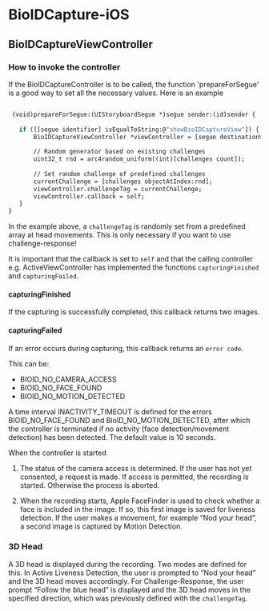 # BioIDCapture-iOS

## BioIDCaptureViewController

### How to invoke the controller
If the BioIDCaptureController is to be called, the function 'prepareForSegue' is a good way to set all the necessary values. 
Here is an example

 ```cmd

  (void)prepareForSegue:(UIStoryboardSegue *)segue sender:(id)sender {
    
    if ([[segue identifier] isEqualToString:@"showBioIDCaptureView"]) {
        BioIDCaptureViewController *viewController = [segue destinationViewController];
        
        // Random generator based on existing challenges
        uint32_t rnd = arc4random_uniform((int)[challenges count]);
        
        // Set random challenge of predefined challenges
        currentChallenge = [challenges objectAtIndex:rnd];
        viewController.challengeTag = currentChallenge;
        viewController.callback = self;
    }
}

  ```

In the example above, a `challengeTag` is randomly set from a predefined array at head movements.
This is only necessary if you want to use challenge-response!

It is important that the callback is set to `self` and that the calling controller e.g. ActiveViewController has implemented 
the functions `capturingFinished` and `capturingFailed`.

#### capturingFinished
If the capturing is successfully completed, this callback returns two images.

#### capturingFailed
If an error occurs during capturing, this callback returns an `error code`.

This can be:
- BIOID_NO_CAMERA_ACCESS
- BIOID_NO_FACE_FOUND
- BIOID_NO_MOTION_DETECTED

A time interval INACTIVITY_TIMEOUT is defined for the errors BIOID_NO_FACE_FOUND and BioID_NO_MOTION_DETECTED, 
after which the controller is terminated if no activity (face detection/movement detection) has been detected. 
The default value is 10 seconds.


When the controller is started 

1. The status of the camera access is determined. If the user has not yet consented, a request is made. 
If access is permitted, the recording is started. Otherwise the process is aborted.

2. When the recording starts, Apple FaceFinder is used to check whether a face is included in the image. 
If so, this first image is saved for liveness detection. If the user makes a movement, 
for example “Nod your head”, a second image is captured by Motion Detection.


### 3D Head
A 3D head is displayed during the recording. Two modes are defined for this. In Active Liveness Detection, 
the user is prompted to “Nod your head” and the 3D head moves accordingly. 
For Challenge-Response, the user prompt “Follow the blue head” is displayed 
and the 3D head moves in the specified direction, which was previously defined 
with the `challengeTag`.

